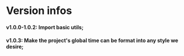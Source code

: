 # Version infos
<h4> v1.0.0-1.0.2: Import basic utils;</h4>
<h4> v1.0.3: Make the project's global time can be format into any style we desire;</h4>
